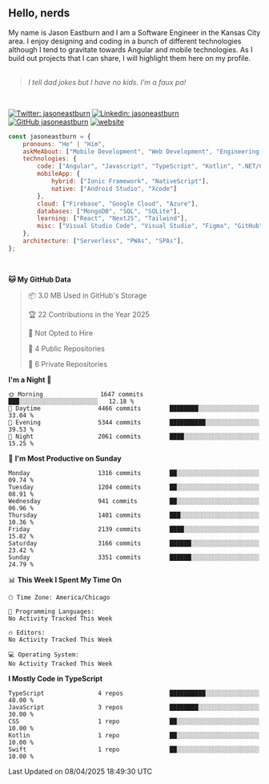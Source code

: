 <h2>Hello, nerds</h2>
My name is Jason Eastburn and I am a Software Engineer in the Kansas City area. I enjoy designing and coding in a bunch of different technologies although I tend to gravitate towards Angular and mobile technologies. As I build out projects that I can share, I will highlight them here on my profile.
<br/><br/>
<blockquote>
<em>I tell dad jokes but I have no kids. I’m a faux pa!</em>
</blockquote>
<br/>

[![Twitter: jasoneastburn](https://img.shields.io/twitter/follow/jasoneastburn?style=social)](https://twitter.com/jasoneastburn)
[![Linkedin: jasoneastburn](https://img.shields.io/badge/-jasoneastburn-blue?style=flat-square&logo=Linkedin&logoColor=white&link=https://www.linkedin.com/in/jasoneastburn/)](https://www.linkedin.com/in/jasoneastburn/)
[![GitHub jasoneastburn](https://img.shields.io/github/followers/jasoneastburn?label=follow&style=social)](https://github.com/jasoneastburn)
[![website](https://img.shields.io/badge/Website-46a2f1.svg?&style=flat-square&logo=Google-Chrome&logoColor=white&link=https://wwwjasoneastburn.com/)](https://www.jasoneastburn.com/)
<br/>

```javascript
const jasoneastburn = {
    pronouns: "He" | "Him",
    askMeAbout: ["Mobile Development", "Web Development", "Engineering Leadership", "Tech", "Finance", "Gaming"],
    technologies: {
        code: ["Angular", "Javascript", "TypeScript", "Kotlin", ".NET/C#", "HTML", "CSS"],
        mobileApp: {
            hybrid: ["Ionic Framework", "NativeScript"],
            native: ["Android Studio", "Xcode"]
        },
        cloud: ["Firebase", "Google Cloud", "Azure"],
        databases: ["MongoDB", "SQL", "SQLite"],
        learning: ["React", "NextJS", "Tailwind"],
        misc: ["Visual Studio Code", "Visual Studio", "Figma", "GitHub", "Windows", "MacOS"]
    },
    architecture: ["Serverless", "PWAs", "SPAs"],
};
```
<br/>

<!--START_SECTION:waka-->
**🐱 My GitHub Data** 

> 📦 3.0 MB Used in GitHub's Storage 
 > 
> 🏆 22 Contributions in the Year 2025
 > 
> 🚫 Not Opted to Hire
 > 
> 📜 4 Public Repositories 
 > 
> 🔑 6 Private Repositories 
 > 
**I'm a Night 🦉** 

```text
🌞 Morning                1647 commits        ███░░░░░░░░░░░░░░░░░░░░░░   12.18 % 
🌆 Daytime                4466 commits        ████████░░░░░░░░░░░░░░░░░   33.04 % 
🌃 Evening                5344 commits        ██████████░░░░░░░░░░░░░░░   39.53 % 
🌙 Night                  2061 commits        ████░░░░░░░░░░░░░░░░░░░░░   15.25 % 
```
📅 **I'm Most Productive on Sunday** 

```text
Monday                   1316 commits        ██░░░░░░░░░░░░░░░░░░░░░░░   09.74 % 
Tuesday                  1204 commits        ██░░░░░░░░░░░░░░░░░░░░░░░   08.91 % 
Wednesday                941 commits         ██░░░░░░░░░░░░░░░░░░░░░░░   06.96 % 
Thursday                 1401 commits        ███░░░░░░░░░░░░░░░░░░░░░░   10.36 % 
Friday                   2139 commits        ████░░░░░░░░░░░░░░░░░░░░░   15.82 % 
Saturday                 3166 commits        ██████░░░░░░░░░░░░░░░░░░░   23.42 % 
Sunday                   3351 commits        ██████░░░░░░░░░░░░░░░░░░░   24.79 % 
```


📊 **This Week I Spent My Time On** 

```text
🕑︎ Time Zone: America/Chicago

💬 Programming Languages: 
No Activity Tracked This Week

🔥 Editors: 
No Activity Tracked This Week

💻 Operating System: 
No Activity Tracked This Week
```

**I Mostly Code in TypeScript** 

```text
TypeScript               4 repos             ██████████░░░░░░░░░░░░░░░   40.00 % 
JavaScript               3 repos             ████████░░░░░░░░░░░░░░░░░   30.00 % 
CSS                      1 repo              ██░░░░░░░░░░░░░░░░░░░░░░░   10.00 % 
Kotlin                   1 repo              ██░░░░░░░░░░░░░░░░░░░░░░░   10.00 % 
Swift                    1 repo              ██░░░░░░░░░░░░░░░░░░░░░░░   10.00 % 
```




 Last Updated on 08/04/2025 18:49:30 UTC
<!--END_SECTION:waka-->

<!--<pr><img src="https://github-readme-stats.vercel.app/api/top-langs/?username=jasoneastburn&langs_count=10&layout=compact"></p> -->
